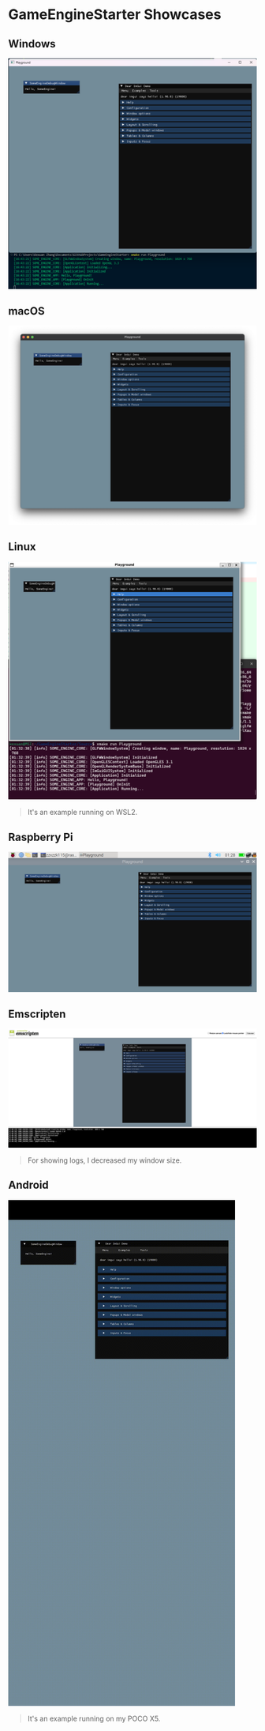 # GameEngineStarter Showcases

## Windows

![Windows GLFW OpenGL](./Windows_GLFW_OpenGL.png)

## macOS

![macOS GLFW OpenGL](./macOS_GLFW_OpenGL.jpg)

## Linux

![Linux WSL2 GLFW OpenGL](./LinuxWSL2_GLFW_OpenGL.png)

> It's an example running on WSL2.

## Raspberry Pi

![Raspberry Pi GLFW OpenGL](./RaspberryPi_GLFW_OpenGL.png)

## Emscripten

![Emscripten SDL2 OpenGL](./Emscripten_SDL2_OpenGL.png)

> For showing logs, I decreased my window size.

## Android

![Android EGL OpenGL Run on my POCO Phone](./Android_EGL_OpenGL.gif)

> It's an example running on my POCO X5.